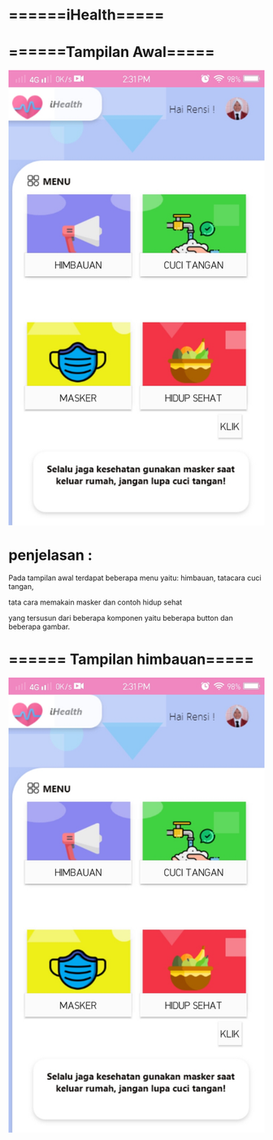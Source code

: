 # ======iHealth=====

# ======Tampilan Awal=====
![Alt Text](https://github.com/rensimeila04/keepHealth/blob/master/poto/%20(1).jpeg)
   
   # penjelasan :
   Pada tampilan awal terdapat beberapa menu yaitu: himbauan, tatacara cuci tangan, 
   
   tata cara memakain masker dan contoh hidup sehat
   
   yang tersusun dari beberapa komponen yaitu beberapa button dan beberapa gambar.
   
# ====== Tampilan himbauan=====
![Alt Text](https://github.com/rensimeila04/keepHealth/blob/master/poto/%20(1).jpeg)
